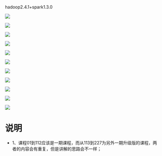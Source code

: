 hadoop2.4.1+spark1.3.0


![](../../pic/2019-06-07-22-35-02.png)

![](../../pic/2019-06-07-22-36-17.png)

![](../../pic/2019-06-07-22-36-37.png)

![](../../pic/2019-06-07-22-36-51.png)

![](../../pic/2019-06-07-22-37-02.png)

![](../../pic/2019-06-07-22-37-15.png)

![](../../pic/2019-06-07-22-37-29.png)

![](../../pic/2019-06-07-22-37-40.png)

![](../../pic/2019-06-07-22-37-53.png)

![](../../pic/2019-06-07-22-38-05.png)

![](../../pic/2019-06-07-22-43-21.png)

# 说明

- 1、课程01到112应该是一期课程，而从113到227为另外一期升级版的课程，两者的内容会有重复，但是讲解的思路会不一样；


